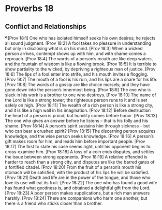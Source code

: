 # Proverbs 18

## Conflict and Relationships
¶[Prov 18:1] One who has isolated himself seeks his own desires; he rejects all sound judgment.
[Prov 18:2] A fool takes no pleasure in understanding but only in disclosing what is on his mind.
[Prov 18:3] When a wicked person arrives, contempt shows up with him, and with shame comes a reproach.
[Prov 18:4] The words of a person’s mouth are like deep waters, and the fountain of wisdom is like a flowing brook.
[Prov 18:5] It is terrible to show partiality to the wicked, by depriving a righteous man of justice.
[Prov 18:6] The lips of a fool enter into strife, and his mouth invites a flogging.
[Prov 18:7] The mouth of a fool is his ruin, and his lips are a snare for his life.
[Prov 18:8] The words of a gossip are like choice morsels; and they have gone down into the person’s innermost being.
[Prov 18:9] The one who is slack in his work is a brother to one who destroys.
[Prov 18:10] The name of the Lord is like a strong tower; the righteous person runs to it and is set safely on high.
[Prov 18:11] The wealth of a rich person is like a strong city, and it is like a high wall in his imagination.
[Prov 18:12] Before destruction the heart of a person is proud, but humility comes before honor.
[Prov 18:13] The one who gives an answer before he listens – that is his folly and his shame.
[Prov 18:14] A person’s spirit sustains him through sickness – but who can bear a crushed spirit?
[Prov 18:15] The discerning person acquires knowledge, and the wise person seeks knowledge.
[Prov 18:16] A person’s gift makes room for him, and leads him before important people.
[Prov 18:17] The first to state his case seems right, until his opponent begins to cross-examine him.
[Prov 18:18] A toss of a coin ends disputes, and settles the issue between strong opponents.
[Prov 18:19] A relative offended is harder to reach than a strong city, and disputes are like the barred gates of a fortified citadel.
[Prov 18:20] From the fruit of a person’s mouth his stomach will be satisfied, with the product of his lips he will be satisfied.
[Prov 18:21] Death and life are in the power of the tongue, and those who love its use will eat its fruit.
[Prov 18:22] The one who has found a good wife has found what goodness is, and obtained a delightful gift from the Lord.
[Prov 18:23] A poor person makes supplications, but a rich man answers harshly.
[Prov 18:24] There are companions who harm one another, but there is a friend who sticks closer than a brother.
